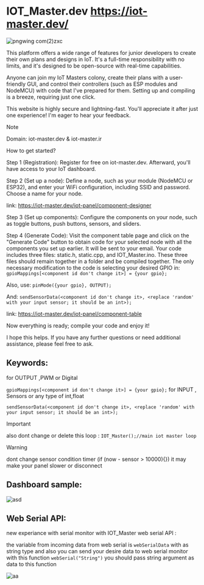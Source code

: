 # IOT_Master.dev https://iot-master.dev/

![pngwing com(2)zxc](https://github.com/amirsayyad7686/IOT_Master.dev/assets/78236642/1d2806a5-7e5e-4d71-9972-32f0bdffa96e)

This platform offers a wide range of features for junior developers to create their own plans and designs in IoT. It's a full-time responsibility with no limits, and it's designed to be open-source with real-time capabilities.

Anyone can join my IoT Masters colony, create their plans with a user-friendly GUI, and control their controllers (such as ESP modules and NodeMCU) with code that I've prepared for them. Setting up and compiling is a breeze, requiring just one click.

This website is highly secure and lightning-fast. You'll appreciate it after just one experience! I'm eager to hear your feedback.
> [!NOTE]
> Domain: iot-master.dev & iot-master.ir

How to get started?

Step 1 (Registration): Register for free on iot-master.dev. Afterward, you'll have access to your IoT dashboard.

Step 2 (Set up a node): Define a node, such as your module (NodeMCU or ESP32), and enter your WiFi configuration, including SSID and password. Choose a name for your node.

link:
https://iot-master.dev/iot-panel/component-designer

Step 3 (Set up components): Configure the components on your node, such as toggle buttons, push buttons, sensors, and sliders.

Step 4 (Generate Code): Visit the component table page and click on the "Generate Code" button to obtain code for your selected node with all the components you set up earlier. It will be sent to your email. Your code includes three files: static.h, static.cpp, and IOT_Master.ino. These three files should remain together in a folder and be compiled together. The only necessary modification to the code is selecting your desired GPIO in:
`gpioMappings[<component id don't change it>] = {your gpio};`

Also, use:
`pinMode({your gpio}, OUTPUT);`

And:
`sendSensorData(<component id don't change it>, <replace 'random' with your input sensor; it should be an int>);`

link:
https://iot-master.dev/iot-panel/component-table

Now everything is ready; compile your code and enjoy it!

I hope this helps. If you have any further questions or need additional assistance, please feel free to ask.


## Keywords:

for OUTPUT ,PWM or Digital

`gpioMappings[<component id don't change it>] = {your gpio};`
for INPUT , Sensors or any type of int,float

`sendSensorData(<component id don't change it>, <replace 'random' with your input sensor; it should be an int>);`

> [!IMPORTANT]
> also dont change or delete this loop :
> `IOT_Master();//main iot master loop`

> [!WARNING]
> dont change sensor condition timer (if (now - sensor > 10000){}) it may make your panel slower or disconnect 

## Dashboard sample:

![asd](https://github.com/amirsayyad7686/IOT_Master.dev/assets/78236642/b32050aa-171b-4e6a-b44b-0676ed642f2c)


## Web Serial API:

new experiance with serial monitor with IOT_Master web serial API :

the variable from incoming data from web serial is `webSerialData` with as string type and also you can send your desire data to web serial monitor with this function `webSerial("String")` you should pass string argument as data to this function

![aa](https://github.com/amirsayyad7686/IOT_Master.dev/assets/78236642/9318ce87-90d7-4b33-93d2-f3972f8ae22e)





